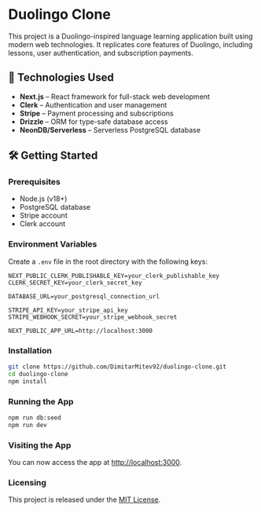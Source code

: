 # Duolingo Clone

This project is a Duolingo-inspired language learning application built using modern web technologies. It replicates core features of Duolingo, including lessons, user authentication, and subscription payments.

## 🚀 Technologies Used

- **Next.js** – React framework for full-stack web development
- **Clerk** – Authentication and user management
- **Stripe** – Payment processing and subscriptions
- **Drizzle** – ORM for type-safe database access
- **NeonDB/Serverless** – Serverless PostgreSQL database

## 🛠️ Getting Started

### Prerequisites

- Node.js (v18+)
- PostgreSQL database
- Stripe account
- Clerk account

### Environment Variables

Create a `.env` file in the root directory with the following keys:

```env
NEXT_PUBLIC_CLERK_PUBLISHABLE_KEY=your_clerk_publishable_key
CLERK_SECRET_KEY=your_clerk_secret_key

DATABASE_URL=your_postgresql_connection_url

STRIPE_API_KEY=your_stripe_api_key
STRIPE_WEBHOOK_SECRET=your_stripe_webhook_secret

NEXT_PUBLIC_APP_URL=http://localhost:3000
```

### Installation

```bash
git clone https://github.com/DimitarMitev92/duolingo-clone.git
cd duolingo-clone
npm install
```

### Running the App

```bash
npm run db:seed
npm run dev
```

### Visiting the App

You can now access the app at [http://localhost:3000](http://localhost:3000).

### Licensing

This project is released under the [MIT License](LICENSE).
